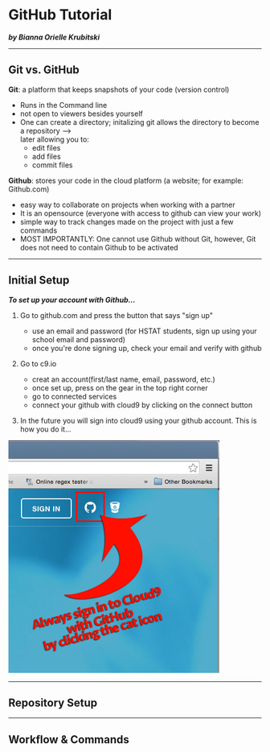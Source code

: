# GitHub Tutorial

_**by Bianna Orielle Krubitski**_

---
## Git vs. GitHub
**Git**: a platform that keeps snapshots of your code (version control)  
* Runs in the Command line 
* not open to viewers besides yourself
* One can create a directory; initalizing git allows the directory to become a repository -->   
later allowing you to:
    * edit files
    * add files
    * commit files

**Github**: stores your code in the cloud platform (a website; for example: Github.com)
* easy way to collaborate on projects when working with a partner
* It is an opensource (everyone with access to github can view your work)
* simple way to track changes made on the project with just a few commands
* MOST IMPORTANTLY: One cannot use Github without Git, however, Git does not need to contain Github to be activated 

---
## Initial Setup
**_To set up your account with Github..._**  
1. Go to github.com and press the button that says "sign up"
    * use an email and password (for HSTAT students, sign up using your school email and password)
    * once you're done signing up, check your email and verify with github      

2. Go to c9.io
    * creat an account(first/last name, email, password, etc.)
    * once set up, press on the gear in the top right corner
    * go to connected services
    * connect your github with cloud9 by clicking on the connect button      

3. In the future you will sign into cloud9 using your github account. This is how you do it...  

![ Alt if you want to sign-in to github using c9, this is where you go...](https://raw.githubusercontent.com/OperationSpark/using-c9/master/img/c9-signin-github.png)
   


---
## Repository Setup



---
## Workflow & Commands